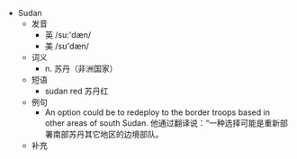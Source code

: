 - Sudan
  - 发音
    - 英 /su:'dæn/
    - 美 /sʊ'dæn/
  - 词义
    - n. 苏丹（非洲国家）
  - 短语
    - sudan red 苏丹红
  - 例句
    - An option could be to redeploy to the border troops based in other areas of south Sudan. 他通过翻译说：“一种选择可能是重新部署南部苏丹其它地区的边境部队。
  - 补充